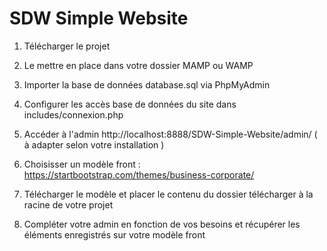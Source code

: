 # SDW Simple Website

1. Télécharger le projet

2. Le mettre en place dans votre dossier MAMP ou WAMP

3. Importer la base de données database.sql via PhpMyAdmin

4. Configurer les accès base de données du site dans includes/connexion.php

5. Accéder à l'admin http://localhost:8888/SDW-Simple-Website/admin/ ( à adapter selon votre installation )

6. Choisisser un modèle front : https://startbootstrap.com/themes/business-corporate/

7. Télécharger le modèle et placer le contenu du dossier télécharger à la racine de votre projet 

8. Compléter votre admin en fonction de vos besoins et récupérer les éléments enregistrés sur votre modèle front 

